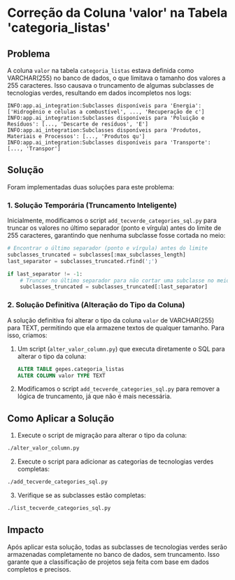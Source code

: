 # Correção da Coluna 'valor' na Tabela 'categoria_listas'

## Problema

A coluna `valor` na tabela `categoria_listas` estava definida como VARCHAR(255) no banco de dados, o que limitava o tamanho dos valores a 255 caracteres. Isso causava o truncamento de algumas subclasses de tecnologias verdes, resultando em dados incompletos nos logs:

```
INFO:app.ai_integration:Subclasses disponíveis para 'Energia': ['Hidrogênio e células a combustível', ..., 'Recuperação de c']
INFO:app.ai_integration:Subclasses disponíveis para 'Poluição e Resíduos': [..., 'Descarte de resíduos', 'E']
INFO:app.ai_integration:Subclasses disponíveis para 'Produtos, Materiais e Processos': [..., 'Produtos qu']
INFO:app.ai_integration:Subclasses disponíveis para 'Transporte': [..., 'Transpor']
```

## Solução

Foram implementadas duas soluções para este problema:

### 1. Solução Temporária (Truncamento Inteligente)

Inicialmente, modificamos o script `add_tecverde_categories_sql.py` para truncar os valores no último separador (ponto e vírgula) antes do limite de 255 caracteres, garantindo que nenhuma subclasse fosse cortada no meio:

```python
# Encontrar o último separador (ponto e vírgula) antes do limite
subclasses_truncated = subclasses[:max_subclasses_length]
last_separator = subclasses_truncated.rfind(';')

if last_separator != -1:
    # Truncar no último separador para não cortar uma subclasse no meio
    subclasses_truncated = subclasses_truncated[:last_separator]
```

### 2. Solução Definitiva (Alteração do Tipo da Coluna)

A solução definitiva foi alterar o tipo da coluna `valor` de VARCHAR(255) para TEXT, permitindo que ela armazene textos de qualquer tamanho. Para isso, criamos:

1. Um script (`alter_valor_column.py`) que executa diretamente o SQL para alterar o tipo da coluna:
   ```sql
   ALTER TABLE gepes.categoria_listas 
   ALTER COLUMN valor TYPE TEXT
   ```
2. Modificamos o script `add_tecverde_categories_sql.py` para remover a lógica de truncamento, já que não é mais necessária.

## Como Aplicar a Solução

1. Execute o script de migração para alterar o tipo da coluna:

```bash
./alter_valor_column.py
```

2. Execute o script para adicionar as categorias de tecnologias verdes completas:

```bash
./add_tecverde_categories_sql.py
```

3. Verifique se as subclasses estão completas:

```bash
./list_tecverde_categories_sql.py
```

## Impacto

Após aplicar esta solução, todas as subclasses de tecnologias verdes serão armazenadas completamente no banco de dados, sem truncamento. Isso garante que a classificação de projetos seja feita com base em dados completos e precisos.
